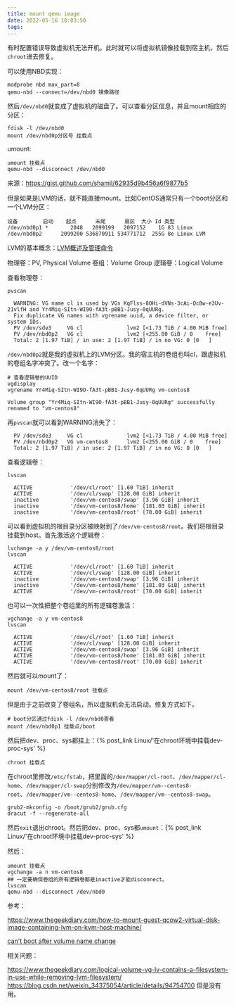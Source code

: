 ```yaml
---
title: mount qemu image
date: 2022-05-16 18:03:50
tags:
---
```


有时配置错误导致虚拟机无法开机。此时就可以将虚拟机镜像挂载到宿主机，然后`chroot`进去修复。

可以使用NBD实现：

```shell
modprobe nbd max_part=8
qemu-nbd --connect=/dev/nbd0 镜像路径
```

然后`/dev/nbd0`就变成了虚拟机的磁盘了。可以查看分区信息，并且mount相应的分区：

```shell
fdisk -l /dev/nbd0
mount /dev/nbd0p分区号 挂载点
```

umount:

```shell
umount 挂载点
qemu-nbd --disconnect /dev/nbd0
```

来源：<https://gist.github.com/shamil/62935d9b456a6f9877b5>

但是如果是LVM的话，就不能直接mount。比如CentOS通常只有一个boot分区和一个LVM分区：

```text
设备        启动    起点      末尾      扇区  大小 Id 类型
/dev/nbd0p1 *       2048   2099199   2097152    1G 83 Linux
/dev/nbd0p2      2099200 536870911 534771712  255G 8e Linux LVM
```

LVM的基本概念：[LVM概述及管理命令](https://blog.csdn.net/jiaoshu__/article/details/116570990)

物理卷：PV, Physical Volume
卷组：Volume Group
逻辑卷：Logical Volume

查看物理卷：

```shell
pvscan
```

```text
  WARNING: VG name cl is used by VGs KqFlss-8OHi-dVNs-3cAi-Qc8w-e3Uv-21vlfH and Yr4Miq-SItn-WI9O-fA3t-pBB1-Jusy-0qUURg.
  Fix duplicate VG names with vgrename uuid, a device filter, or system IDs.
  PV /dev/sde3     VG cl              lvm2 [<1.73 TiB / 4.00 MiB free]
  PV /dev/nbd0p2   VG cl              lvm2 [<255.00 GiB / 0    free]
  Total: 2 [1.97 TiB] / in use: 2 [1.97 TiB] / in no VG: 0 [0   ]
```

`/dev/nbd0p2`就是我的虚拟机上的LVM分区。我的宿主机的卷组也叫cl，跟虚拟机的卷组名字冲突了。改一个名字：

```shell
# 查看逻辑卷的UUID
vgdisplay
vgrename Yr4Miq-SItn-WI9O-fA3t-pBB1-Jusy-0qUURg vm-centos8
```

```text
Volume group "Yr4Miq-SItn-WI9O-fA3t-pBB1-Jusy-0qUURg" successfully renamed to "vm-centos8"
```

再`pvscan`就可以看到WARNING消失了：

```text
  PV /dev/sde3     VG cl              lvm2 [<1.73 TiB / 4.00 MiB free]
  PV /dev/nbd0p2   VG vm-centos8      lvm2 [<255.00 GiB / 0    free]
  Total: 2 [1.97 TiB] / in use: 2 [1.97 TiB] / in no VG: 0 [0   ]
```

查看逻辑卷：

```shell
lvscan
```

```text
  ACTIVE            '/dev/cl/root' [1.60 TiB] inherit
  ACTIVE            '/dev/cl/swap' [128.00 GiB] inherit
  inactive          '/dev/vm-centos8/swap' [3.96 GiB] inherit
  inactive          '/dev/vm-centos8/home' [181.03 GiB] inherit
  inactive          '/dev/vm-centos8/root' [70.00 GiB] inherit
```

可以看到虚拟机的根目录分区被映射到了`/dev/vm-centos8/root`。我们将根目录挂载到host。首先激活这个逻辑卷：

```shell
lvchange -a y /dev/vm-centos8/root
lvscan
```

```text
  ACTIVE            '/dev/cl/root' [1.60 TiB] inherit
  ACTIVE            '/dev/cl/swap' [128.00 GiB] inherit
  inactive          '/dev/vm-centos8/swap' [3.96 GiB] inherit
  inactive          '/dev/vm-centos8/home' [181.03 GiB] inherit
  ACTIVE            '/dev/vm-centos8/root' [70.00 GiB] inherit
```

也可以一次性把整个卷组里的所有逻辑卷激活：

```shell
vgchange -a y vm-centos8
lvscan
```

```text
  ACTIVE            '/dev/cl/root' [1.60 TiB] inherit
  ACTIVE            '/dev/cl/swap' [128.00 GiB] inherit
  ACTIVE            '/dev/vm-centos8/swap' [3.96 GiB] inherit
  ACTIVE            '/dev/vm-centos8/home' [181.03 GiB] inherit
  ACTIVE            '/dev/vm-centos8/root' [70.00 GiB] inherit
```

然后就可以mount了：

```shell
mount /dev/vm-centos8/root 挂载点
```

但是由于之前改变了卷组名，所以虚拟机会无法启动。修复方式如下。

```shell
# boot分区通过fdisk -l /dev/nbd0查看
mount /dev/nbd0p1 挂载点/boot
```

然后把dev、proc、sys都挂上：{% post_link Linux/'在chroot环境中挂载dev-proc-sys' %}

```shell
chroot 挂载点
```

在chroot里修改`/etc/fstab`，把里面的`/dev/mapper/cl-root`、`/dev/mapper/cl-home`、`/dev/mapper/cl-swap`分别修改为`/dev/mapper/vm--centos8-root`、`/dev/mapper/vm--centos8-home`、`/dev/mapper/vm--centos8-swap`。

```shell
grub2-mkconfig -o /boot/grub2/grub.cfg
dracut -f --regenerate-all
```

然后`exit`退出chroot。然后把dev、proc、sys都`umount`：{% post_link Linux/'在chroot环境中挂载dev-proc-sys' %}

然后：

```shell
umount 挂载点
vgchange -a n vm-centos8
## 一定要确保卷组的所有逻辑卷都是inactive才能disconnect。
lvscan
qemu-nbd --disconnect /dev/nbd0
```

参考：

<https://www.thegeekdiary.com/how-to-mount-guest-qcow2-virtual-disk-image-containing-lvm-on-kvm-host-machine/>

[can't boot after volume name change](https://forums.centos.org/viewtopic.php?t=73033)

相关问题：

<https://www.thegeekdiary.com/logical-volume-vg-lv-contains-a-filesystem-in-use-while-removing-lvm-filesystem/>
<https://blog.csdn.net/weixin_34375054/article/details/94754700>
但是没有用。
